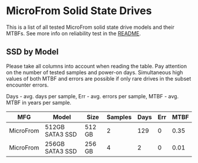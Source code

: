 MicroFrom Solid State Drives
============================

This is a list of all tested MicroFrom solid state drive models and their MTBFs. See
more info on reliability test in the [README](https://github.com/linuxhw/SMART).

SSD by Model
------------

Please take all columns into account when reading the table. Pay attention on the
number of tested samples and power-on days. Simultaneous high values of both MTBF
and errors are possible if only rare drives in the subset encounter errors.

Days - avg. days per sample,
Err  - avg. errors per sample,
MTBF - avg. MTBF in years per sample.

| MFG       | Model              | Size   | Samples | Days  | Err   | MTBF |
|-----------|--------------------|--------|---------|-------|-------|------|
| MicroFrom | 512GB SATA3 SSD    | 512 GB | 2       | 129   | 0     | 0.35   |
| MicroFrom | 256GB SATA3 SSD    | 256 GB | 4       | 2     | 0     | 0.01   |
